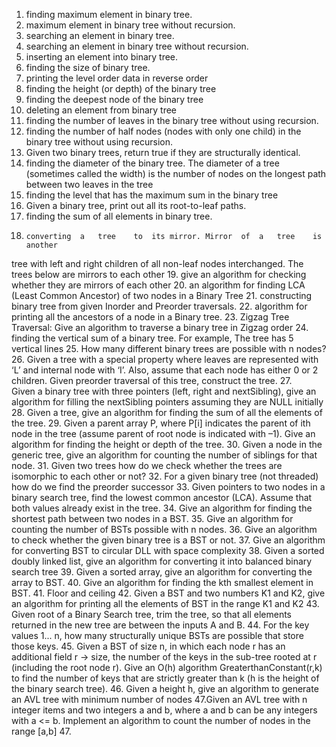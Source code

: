 1. finding	maximum	element	in	binary	tree.
2. 	maximum	element	in	binary	tree	without recursion.
3. 	searching	an	element	in	binary	tree.
4. 	searching	an	element	in	binary	tree	without	recursion.
5. 	inserting	an	element	into	binary	tree.
6. 	finding	the	size	of	binary	tree.
7. 	printing	the	level	order	data	in	reverse	order
8. 	finding	the	height	(or	depth)	of	the	binary	tree
9. 	finding	the	deepest	node	of	the	binary	tree
10. deleting an element from binary tree
11. finding	the	number	of	leaves	in	the	binary	tree	without
 using	recursion.
12. finding	the	number	of	half	nodes	(nodes	with	only	one child)	in	the	binary	tree	without	using	recursion.
13. Given	two	binary	trees,	return	true	if	they	are	structurally	identical.
14. finding	the	diameter	of	the	binary	tree.	The	diameter	of	a tree	(sometimes	called	the	width)	is	the	number	of	nodes	on	the	longest	path	between	two leaves	in	the	tree
15. finding	the	level	that	has	the	maximum	sum	in	the	binary tree
16. Given	a	binary	tree,	print	out	all	its	root-to-leaf	paths.
17. finding	the	sum	of	all	elements	in	binary	tree.
18. 	converting	a	tree	to	its	mirror.	Mirror	of	a	tree	is	another
 tree	with	left	and	right	children	of	all	non-leaf	nodes	interchanged.	The	trees	below	are
 mirrors	to	each	other
19. 	give	an	algorithm	for	checking	whether	they	are	mirrors	of
 each	other
20. an	algorithm	for	finding	LCA	(Least	Common	Ancestor)	of	two	nodes	in	a
 Binary	Tree
21. 	constructing	binary	tree	from	given	Inorder	and	Preorder
 traversals.
22. algorithm for	printing all	the	ancestors	of a node in a Binary	tree.
23. Zigzag	Tree	Traversal:	Give	an	algorithm	to	traverse	a	binary	tree	in	Zigzag
 order
24. 	finding	the	vertical	sum	of	a	binary	tree.	For	example,	The
 tree	has	5	vertical	lines
25. How	many	different	binary	trees	are	possible	with	n	nodes?
26. Given	a	tree	with	a	special	property	where	leaves	are	represented	with	‘L’	and
 internal	node	with	‘I’.	Also,	assume	that	each	node	has	either	0	or	2	children.	Given
 preorder	traversal	of	this	tree,	construct	the	tree.
27.  Given	a	binary	tree	with	three	pointers	(left,	right	and	nextSibling),	give	an
 algorithm	for	filling	the	nextSibling	pointers	assuming	they	are	NULL	initially
28. Given	a	tree,	give	an	algorithm	for	finding	the	sum	of	all	the	elements	of	the	tree.
29. Given	a	parent	array	P,	where	P[i]	indicates	the	parent	of	ith	node	in	the	tree
 (assume	parent	of	root	node	is	indicated	with	–1).	Give	an	algorithm	for	finding	the	height
 or	depth	of	the	tree.
30. Given	a	node	in	the	generic	tree,	give	an	algorithm	for	counting	the	number	of
 siblings	for	that	node.
31. Given	two	trees	how	do	we	check	whether	the	trees	are	isomorphic	to	each
 other	or	not?
32. For	a	given	binary	tree	(not	threaded)	how	do	we	find	the	preorder	successor
33. Given	pointers	to	two	nodes	in	a	binary	search	tree,	find	the	lowest	common
 ancestor	(LCA).	Assume	that	both	values	already	exist	in	the	tree.
34. Give	an	algorithm	for	finding	the	shortest	path	between	two	nodes	in	a	BST.
35. Give	an	algorithm	for	counting	the	number	of	BSTs	possible	with	n	nodes.
36. Give	an	algorithm	to	check	whether	the	given	binary	tree	is	a	BST	or	not.
37. Give	an	algorithm	for	converting	BST	to	circular	DLL	with	space	complexity
38. Given	a	sorted	doubly	linked	list,	give	an	algorithm	for	converting	it	into
 balanced	binary	search	tree
39. Given	a	sorted	array,	give	an	algorithm	for	converting	the	array	to	BST.
40. Give	an	algorithm	for	finding	the	kth	smallest	element	in	BST.
41. Floor and ceiling
42. Given	a	BST	and	two	numbers	K1	and	K2,	give	an	algorithm	for	printing	all	the
 elements	of	BST	in	the	range	K1	and	K2
43. Given	root	of	a	Binary	Search	tree,	trim	the	tree,	so	that	all	elements	returned	in
 the	new	tree	are	between	the	inputs	A	and	B.
44. For	the	key	values	1...	n,	how	many	structurally	unique	BSTs	are	possible	that
 store	those	keys.
45. Given	a	BST	of	size	n,	in	which	each	node	r	has	an	additional	field	r	→	size,
the	number	of	the	keys	in	the	sub-tree	rooted	at	r	(including	the	root	node	r).	Give	an	O(h)
 algorithm	GreaterthanConstant(r,k)	to	find	the	number	of	keys	that	are	strictly	greater	than
 k	(h	is	the	height	of	the	binary	search	tree).
46. Given	a	height	h,	give	an	algorithm	to	generate	an	AVL	tree	with	minimum
 number	of	nodes
47.Given	an	AVL	tree	with	n	integer	items	and	two	integers	a	and	b,	where	a	and	b
 can	be	any	integers	with	a	<=	b.	Implement	an	algorithm	to	count	the	number	of	nodes	in
 the	range	[a,b]
47. 